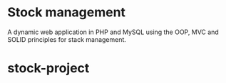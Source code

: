 # Stock management 
A dynamic web application in PHP and MySQL using the OOP, MVC and SOLID principles for stack management.
# stock-project
